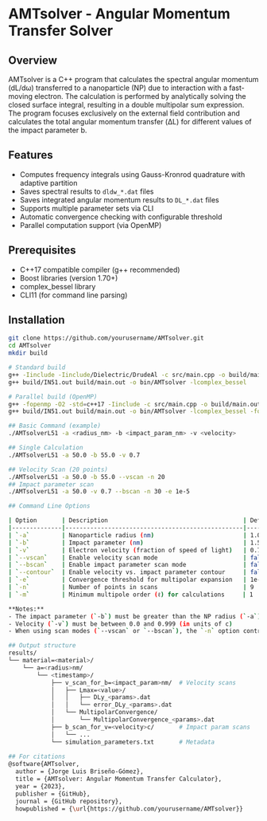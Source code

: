 # AMTsolver - Angular Momentum Transfer Solver

## Overview

AMTsolver is a C++ program that calculates the spectral angular momentum (dL/dω) transferred to a nanoparticle (NP) due to interaction with a fast-moving electron. The calculation is performed by analytically solving the closed surface integral, resulting in a double multipolar sum expression. The program focuses exclusively on the external field contribution and calculates the total angular momentum transfer (ΔL) for different values of the impact parameter b.

## Features

- Computes frequency integrals using Gauss-Kronrod quadrature with adaptive partition
- Saves spectral results to `dldw_*.dat` files
- Saves integrated angular momentum results to `DL_*.dat` files
- Supports multiple parameter sets via CLI
- Automatic convergence checking with configurable threshold
- Parallel computation support (via OpenMP)

## Prerequisites

- C++17 compatible compiler (g++ recommended)
- Boost libraries (version 1.70+)
- complex_bessel library
- CLI11 (for command line parsing)

## Installation

```bash
git clone https://github.com/yourusername/AMTsolver.git
cd AMTsolver
mkdir build

# Standard build
g++ -Iinclude -Iinclude/Dielectric/DrudeAl -c src/main.cpp -o build/main.out -lcomplex_bessel
g++ build/IN51.out build/main.out -o bin/AMTsolver -lcomplex_bessel

# Parallel build (OpenMP)
g++ -fopenmp -O2 -std=c++17 -Iinclude -c src/main.cpp -o build/main.out -lcomplex_bessel
g++ build/IN51.out build/main.out -o bin/AMTsolver -lcomplex_bessel -fopenmp```

## Basic Command (example)
./AMTsolverL51 -a <radius_nm> -b <impact_param_nm> -v <velocity>

## Single Calculation
./AMTsolverL51 -a 50.0 -b 55.0 -v 0.7

## Velocity Scan (20 points)
./AMTsolverL51 -a 50.0 -b 55.0 --vscan -n 20
## Impact parameter scan
./AMTsolverL51 -a 50.0 -v 0.7 --bscan -n 30 -e 1e-5

## Command Line Options

| Option       | Description                                      | Default Value |  Constrains |
|--------------|--------------------------------------------------|---------------|
| `-a`         | Nanoparticle radius (nm)                         | 1.0           |
| `-b`         | Impact parameter (nm)                            | 1.5           |
| `-v`         | Electron velocity (fraction of speed of light)   | 0.7           |
| `--vscan`    | Enable velocity scan mode                        | false         |
| `--bscan`    | Enable impact parameter scan mode                | false         |
| `--contour`  | Enable velocity vs. impact parameter contour     | false         |
| `-e`         | Convergence threshold for multipolar expansion   | 1e-4          |
| `-n`         | Number of points in scans                        | 9             |
| `-m`         | Minimum multipole order (ℓ) for calculations     | 1             |

**Notes:**
- The impact parameter (`-b`) must be greater than the NP radius (`-a`)
- Velocity (`-v`) must be between 0.0 and 0.999 (in units of c)
- When using scan modes (`--vscan` or `--bscan`), the `-n` option controls the number of points

## Output structure
results/
└── material=<material>/
    └── a=<radius>nm/
        └── <timestamp>/
            ├── v_scan_for_b=<impact_param>nm/  # Velocity scans
            │   ├── Lmax=<value>/
            │   │   ├── DLy_<params>.dat
            │   │   └── error_DLy_<params>.dat
            │   └── MultipolarConvergence/
            │       └── MultipolarConvergence_<params>.dat
            ├── b_scan_for_v=<velocity>c/       # Impact param scans
            │   └── ... 
            └── simulation_parameters.txt       # Metadata
            
## For citations
@software{AMTsolver,
  author = {Jorge Luis Briseño-Gómez},
  title = {AMTsolver: Angular Momentum Transfer Calculator},
  year = {2023},
  publisher = {GitHub},
  journal = {GitHub repository},
  howpublished = {\url{https://github.com/yourusername/AMTsolver}}
